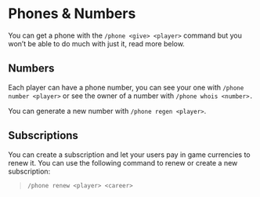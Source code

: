 # Phones & Numbers

You can get a phone with the `/phone <give> <player>` command but you won’t be able to do much with just it, read more below.

## Numbers

Each player can have a phone number, you can see your one with `/phone number <player>` or see the owner of a number with `/phone whois <number>.`

You can generate a new number with `/phone regen <player>`.

## Subscriptions

You can create a subscription and let your users pay in game currencies to renew it. You can use the following command to renew or create a new subscription:

> `/phone renew <player> <career>`
